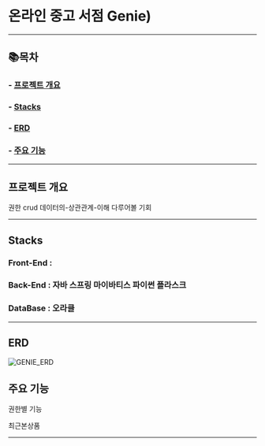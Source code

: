 # 온라인 중고 서점 Genie)

* * *

## 📚목차

###   - [프로젝트 개요](#프로젝트-개요)
###   - [Stacks](#Stacks)
###   - [ERD](#ERD)
###   - [주요 기능](#주요-기능)

* * *
## 프로젝트 개요   
권한 crud 데이터의-상관관계-이해 다루어볼 기회

* * *
## Stacks
### Front-End :

### Back-End : 자바 스프링 마이바티스 파이썬 플라스크 

### DataBase : 오라클

* * *




## ERD
![GENIE_ERD](https://github.com/Maksimssi/genie/assets/142511332/0db3dfcb-c55e-4702-ae28-77c3bddf08ee)

## 주요 기능

권한별 기능

최근본상품



* * *
